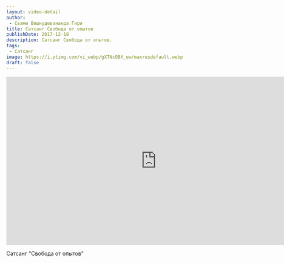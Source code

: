 ```yaml
---
layout: video-detail
author:
 - Свами Вишнудевананда Гири
title: Сатсанг Свобода от опытов
publishDate: 2017-12-18
description: Сатсанг Свобода от опытов. 
tags: 
 - Сатсанг
image: https://i.ytimg.com/vi_webp/gXTNcOBX_uw/maxresdefault.webp
draft: false
---
```


<iframe width="790" height="444" src="https://www.youtube.com/embed/gXTNcOBX_uw" frameborder="0" allowfullscreen=""></iframe> 

  Сатсанг "Свобода от опытов"

  

 
